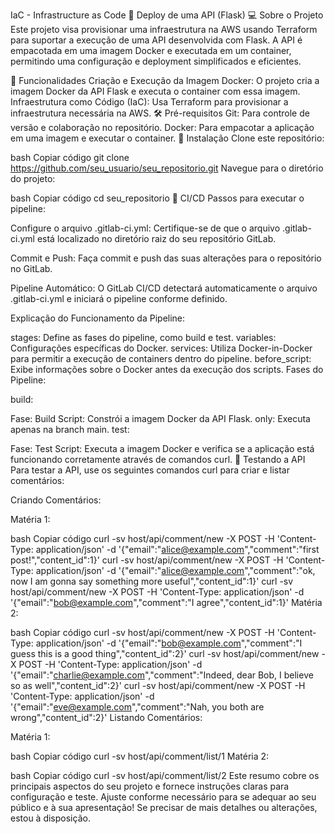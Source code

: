 IaC - Infrastructure as Code 🚧 Deploy de uma API (Flask)
💻 Sobre o Projeto
Este projeto visa provisionar uma infraestrutura na AWS usando Terraform para suportar a execução de uma API desenvolvida com Flask. A API é empacotada em uma imagem Docker e executada em um container, permitindo uma configuração e deployment simplificados e eficientes.

💪 Funcionalidades
Criação e Execução da Imagem Docker: O projeto cria a imagem Docker da API Flask e executa o container com essa imagem.
Infraestrutura como Código (IaC): Usa Terraform para provisionar a infraestrutura necessária na AWS.
🛠 Pré-requisitos
Git: Para controle de versão e colaboração no repositório.
Docker: Para empacotar a aplicação em uma imagem e executar o container.
🎲 Instalação
Clone este repositório:

bash
Copiar código
git clone https://github.com/seu_usuario/seu_repositorio.git
Navegue para o diretório do projeto:

bash
Copiar código
cd seu_repositorio
🚀 CI/CD
Passos para executar o pipeline:

Configure o arquivo .gitlab-ci.yml: Certifique-se de que o arquivo .gitlab-ci.yml está localizado no diretório raiz do seu repositório GitLab.

Commit e Push: Faça commit e push das suas alterações para o repositório no GitLab.

Pipeline Automático: O GitLab CI/CD detectará automaticamente o arquivo .gitlab-ci.yml e iniciará o pipeline conforme definido.

Explicação do Funcionamento da Pipeline:

stages: Define as fases do pipeline, como build e test.
variables: Configurações específicas do Docker.
services: Utiliza Docker-in-Docker para permitir a execução de containers dentro do pipeline.
before_script: Exibe informações sobre o Docker antes da execução dos scripts.
Fases do Pipeline:

build:

Fase: Build
Script: Constrói a imagem Docker da API Flask.
only: Executa apenas na branch main.
test:

Fase: Test
Script: Executa a imagem Docker e verifica se a aplicação está funcionando corretamente através de comandos curl.
📜 Testando a API
Para testar a API, use os seguintes comandos curl para criar e listar comentários:

Criando Comentários:

Matéria 1:

bash
Copiar código
curl -sv host/api/comment/new -X POST -H 'Content-Type: application/json' -d '{"email":"alice@example.com","comment":"first post!","content_id":1}'
curl -sv host/api/comment/new -X POST -H 'Content-Type: application/json' -d '{"email":"alice@example.com","comment":"ok, now I am gonna say something more useful","content_id":1}'
curl -sv host/api/comment/new -X POST -H 'Content-Type: application/json' -d '{"email":"bob@example.com","comment":"I agree","content_id":1}'
Matéria 2:

bash
Copiar código
curl -sv host/api/comment/new -X POST -H 'Content-Type: application/json' -d '{"email":"bob@example.com","comment":"I guess this is a good thing","content_id":2}'
curl -sv host/api/comment/new -X POST -H 'Content-Type: application/json' -d '{"email":"charlie@example.com","comment":"Indeed, dear Bob, I believe so as well","content_id":2}'
curl -sv host/api/comment/new -X POST -H 'Content-Type: application/json' -d '{"email":"eve@example.com","comment":"Nah, you both are wrong","content_id":2}'
Listando Comentários:

Matéria 1:

bash
Copiar código
curl -sv host/api/comment/list/1
Matéria 2:

bash
Copiar código
curl -sv host/api/comment/list/2
Este resumo cobre os principais aspectos do seu projeto e fornece instruções claras para configuração e teste. Ajuste conforme necessário para se adequar ao seu público e à sua apresentação! Se precisar de mais detalhes ou alterações, estou à disposição.
